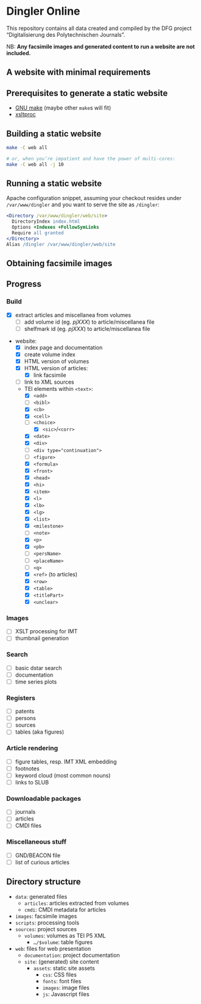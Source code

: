 # Dingler Online

This repository contains all data created and compiled by the
DFG project “Digitalisierung des Polytechnischen Journals”.

NB: **Any facsimile images and generated content to run a website are
not included.**

## A website with minimal requirements

## Prerequisites to generate a static website

- [GNU make](https://www.gnu.org/software/make/) (maybe other `make`s will fit)
- [xsltproc](https://gitlab.gnome.org/GNOME/libxml2/-/wikis/home)

## Building a static website

```bash
make -C web all

# or, when you’re impatient and have the power of multi-cores:
make -C web all -j 10
```

## Running a static website

Apache configuration snippet, assuming your checkout resides under
`/var/www/dingler` and you want to serve the site as `/dingler`:

```apache
<Directory /var/www/dingler/web/site>
  DirectoryIndex index.html
  Options +Indexes +FollowSymLinks
  Require all granted
</Directory>
Alias /dingler /var/www/dingler/web/site
```

## Obtaining facsimile images

## Progress

### Build

- [x] extract articles and miscellanea from volumes
  - [ ] add volume id (eg. *pjXXX*) to article/miscellanea file
  - [ ] shelfmark id (eg. *pjXXX*) to article/miscellanea file
- website:
  - [x] index page and documentation
  - [x] create volume index
  - [x] HTML version of volumes
  - [x] HTML version of articles:
    - [x] link facsimile
  - [ ] link to XML sources
  - TEI elements within `<text>`:
    - [x] `<add>`
    - [ ] `<bibl>`
    - [x] `<cb>`
    - [x] `<cell>`
    - [ ] `<choice>`
      - [x] `<sic>`/`<corr>`
    - [x] `<date>`
    - [x] `<div>`
    - [ ] `<div type="continuation">`
    - [ ] `<figure>`
    - [x] `<formula>`
    - [x] `<front>`
    - [x] `<head>`
    - [x] `<hi>`
    - [x] `<item>`
    - [x] `<l>`
    - [x] `<lb>`
    - [x] `<lg>`
    - [x] `<list>`
    - [x] `<milestone>`
    - [ ] `<note>`
    - [x] `<p>`
    - [x] `<pb>`
    - [ ] `<persName>`
    - [ ] `<placeName>`
    - [ ] `<q>`
    - [x] `<ref>` (to articles)
    - [x] `<row>`
    - [x] `<table>`
    - [x] `<titlePart>`
    - [x] `<unclear>`

### Images

- [ ] XSLT processing for IMT
- [ ] thumbnail generation

### Search

- [ ] basic dstar search
- [ ] documentation
- [ ] time series plots

### Registers

- [ ] patents
- [ ] persons
- [ ] sources
- [ ] tables (aka figures)

### Article rendering

- [ ] figure tables, resp. IMT XML embedding
- [ ] footnotes
- [ ] keyword cloud (most common nouns)
- [ ] links to SLUB

### Downloadable packages

- [ ] journals
- [ ] articles
- [ ] CMDI files

### Miscellaneous stuff

- [ ] GND/BEACON file
- [ ] list of curious articles

## Directory structure

* `data`: generated files
  * `articles`: articles extracted from volumes
  * `cmdi`: CMDI metadata for articles
* `images`: facsimile images
* `scripts`: processing tools
* `sources`: project sources
  * `volumes`: volumes as TEI P5 XML
    * `…/$volume`: table figures
* `web`: files for web presentation 
  * `documentation`: project documentation
  * `site`: (generated) site content
    * `assets`: static site assets
      * `css`: CSS files
      * `fonts`: font files
      * `images`: image files
      * `js`: Javascript files
